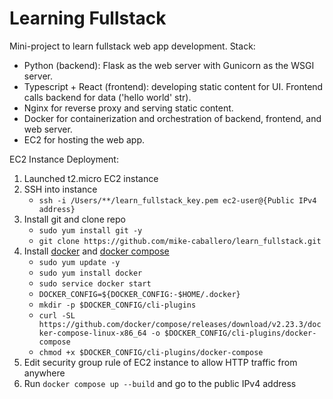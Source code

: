 # Learning Fullstack

Mini-project to learn fullstack web app development. Stack:

- Python (backend): Flask as the web server with Gunicorn as the WSGI server.
- Typescript + React (frontend): developing static content for UI. Frontend calls backend for data ('hello world' str).
- Nginx for reverse proxy and serving static content.
- Docker for containerization and orchestration of backend, frontend, and web server.
- EC2 for hosting the web app.

EC2 Instance Deployment:
1. Launched t2.micro EC2 instance
2. SSH into instance
    - `ssh -i /Users/**/learn_fullstack_key.pem ec2-user@{Public IPv4 address}`
3. Install git and clone repo
    - `sudo yum install git -y`
    - `git clone https://github.com/mike-caballero/learn_fullstack.git`
4. Install [docker](https://docs.aws.amazon.com/AmazonECS/latest/developerguide/create-container-image.html) and [docker compose](https://docs.docker.com/compose/install/linux/#install-using-the-repository)
    - `sudo yum update -y`
    - `sudo yum install docker`
    - `sudo service docker start`
    - `DOCKER_CONFIG=${DOCKER_CONFIG:-$HOME/.docker}`
    - `mkdir -p $DOCKER_CONFIG/cli-plugins`
    - `curl -SL https://github.com/docker/compose/releases/download/v2.23.3/docker-compose-linux-x86_64 -o $DOCKER_CONFIG/cli-plugins/docker-compose`
    - `chmod +x $DOCKER_CONFIG/cli-plugins/docker-compose`
5. Edit security group rule of EC2 instance to allow HTTP traffic from anywhere
6. Run `docker compose up --build` and go to the public IPv4 address